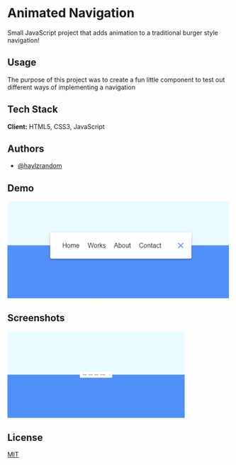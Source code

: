 # Animated Navigation

Small JavaScript project that adds animation to a traditional burger style
navigation!

## Usage

The purpose of this project was to create a fun little component to test out
different ways of implementing a navigation

## Tech Stack

**Client:** HTML5, CSS3, JavaScript

## Authors

- [@haylzrandom](https://www.github.com/haylzrandom)

## Demo

<img src="../../assets/gifs/animated-navigation.gif" alt="Animated Navigation Gif" width="500"  />

## Screenshots

<img src="../../assets/screenshots/Animated-Navigation.png" alt="Animated Navigation Screenshot" width="400" />

## License

[MIT](https://choosealicense.com/licenses/mit/)
